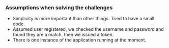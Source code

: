 ### Assumptions when solving the challenges

* Simplicity is more important than other things. Tried to have a small code.
* Assumed user registered, we checked the username and password and found they are a match. then we issued a token.
* There is one instance of the application running at the moment.